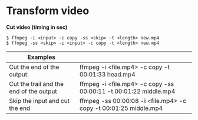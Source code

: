 Transform video
====

**Cut video (timing in sec)**

    $ ffmpeg -i <input> -c copy -ss <skip> -t <length> new.mp4
    $ ffmpeg -ss <skip> -i <input> -c copy -t <length> new.mp4

|Examples||
|-|-|
| Cut the end of the output: | ffmpeg -i <file.mp4> -c copy -t 00:01:33 head.mp4
| Cut the trail and the end of the output | ffmpeg -i <file.mp4> -c copy -ss 00:00:11 -t 00:01:22 middle.mp4
| Skip the input and cut the end | ffmpeg -ss 00:00:08 -i <file.mp4> -c copy -t 00:01:25 middle.mp4

